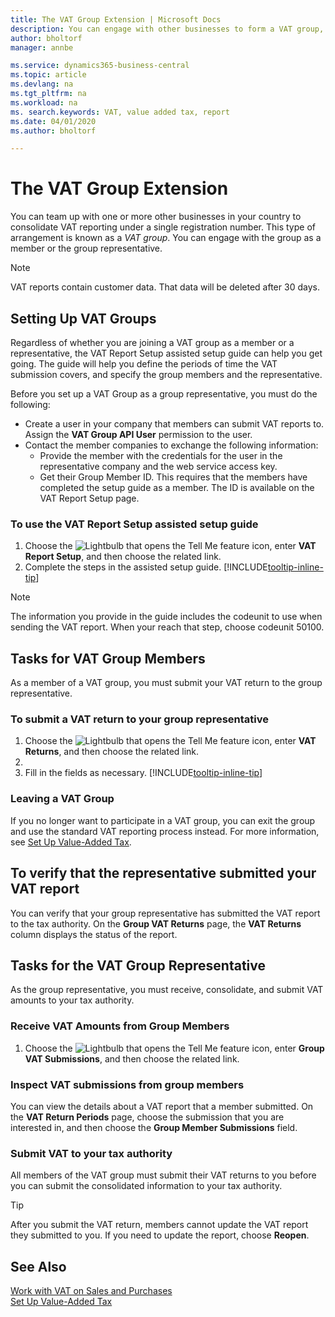 ```yaml
---
title: The VAT Group Extension | Microsoft Docs
description: You can engage with other businesses to form a VAT group, and act as either a member or representative of the group when reporting VAT.
author: bholtorf
manager: annbe

ms.service: dynamics365-business-central
ms.topic: article
ms.devlang: na
ms.tgt_pltfrm: na
ms.workload: na
ms. search.keywords: VAT, value added tax, report
ms.date: 04/01/2020
ms.author: bholtorf

---
```


# The VAT Group Extension
You can team up with one or more other businesses in your country to consolidate VAT reporting under a single registration number. This type of arrangement is known as a _VAT group_. You can engage with the group as a member or the group representative.

> [!NOTE]
> VAT reports contain customer data. That data will be deleted after 30 days.

## Setting Up VAT Groups
Regardless of whether you are joining a VAT group as a member or a representative, the VAT Report Setup assisted setup guide can help you get going. The guide will help you define the periods of time the VAT submission covers, and specify the group members and the representative.

Before you set up a VAT Group as a group representative, you must do the following: 

* Create a user in your company that members can submit VAT reports to. Assign the **VAT Group API User** permission to the user.
* Contact the member companies to exchange the following information:
    * Provide the member with the credentials for the user in the representative company and the web service access key. <!--where do they get the web service access key?-->
    * Get their Group Member ID. This requires that the members have completed the setup guide as a member. The ID is available on the VAT Report Setup page.

### To use the VAT Report Setup assisted setup guide
1. Choose the ![Lightbulb that opens the Tell Me feature](media/ui-search/search_small.png "Tell me what you want to do") icon, enter **VAT Report Setup**, and then choose the related link.
2. Complete the steps in the assisted setup guide. [!INCLUDE[tooltip-inline-tip](includes/tooltip-inline-tip_md.md)] 

> [!NOTE]
> The information you provide in the guide includes the codeunit to use when sending the VAT report. When your reach that step, choose codeunit 50100.

## Tasks for VAT Group Members
As a member of a VAT group, you must submit your VAT return to the group representative.

### To submit a VAT return to your group representative
1. Choose the ![Lightbulb that opens the Tell Me feature](media/ui-search/search_small.png "Tell me what you want to do") icon, enter **VAT Returns**, and then choose the related link.
2. 
3. Fill in the fields as necessary. [!INCLUDE[tooltip-inline-tip](includes/tooltip-inline-tip_md.md)]

### Leaving a VAT Group
If you no longer want to participate in a VAT group, you can exit the group and use the standard VAT reporting process instead. For more information, see [Set Up Value-Added Tax](finance-setup-vat.md).

## To verify that the representative submitted your VAT report
You can verify that your group representative has submitted the VAT report to the tax authority. On the **Group VAT Returns** page, the **VAT Returns** column displays the status of the report.

## Tasks for the VAT Group Representative
As the group representative, you must receive, consolidate, and submit VAT amounts to your tax authority.

### Receive VAT Amounts from Group Members
1. Choose the ![Lightbulb that opens the Tell Me feature](media/ui-search/search_small.png "Tell me what you want to do") icon, enter **Group VAT Submissions**, and then choose the related link.

### Inspect VAT submissions from group members
You can view the details about a VAT report that a member submitted. On the **VAT Return Periods** page, choose the submission that you are interested in, and then choose the **Group Member Submissions** field.

### Submit VAT to your tax authority
All members of the VAT group must submit their VAT returns to you before you can submit the consolidated information to your tax authority.

> [!TIP]
> After you submit the VAT return, members cannot update the VAT report they submitted to you. If you need to update the report, choose **Reopen**.

## See Also
[Work with VAT on Sales and Purchases](finance-work-with-vat.md)  
[Set Up Value-Added Tax](finance-setup-vat.md)  
